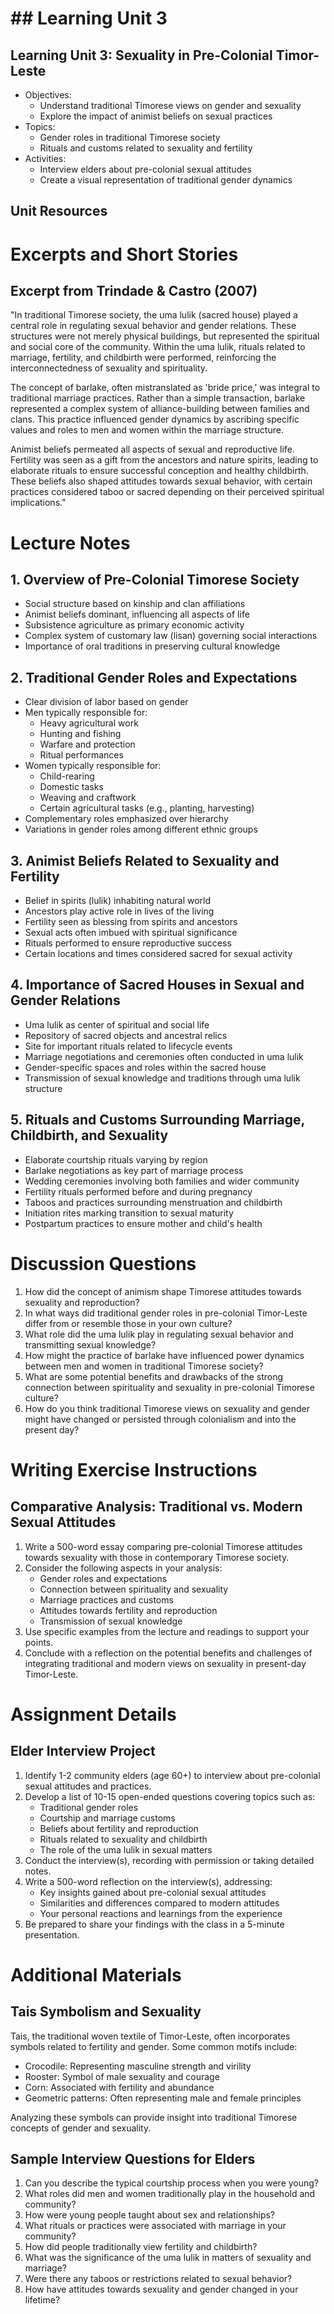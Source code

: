 # ## Learning Unit 3

## Learning Unit 3: Sexuality in Pre-Colonial Timor-Leste
- Objectives:
  * Understand traditional Timorese views on gender and sexuality
  * Explore the impact of animist beliefs on sexual practices
- Topics:
  * Gender roles in traditional Timorese society
  * Rituals and customs related to sexuality and fertility
- Activities:
  * Interview elders about pre-colonial sexual attitudes
  * Create a visual representation of traditional gender dynamics

## Unit Resources

# Excerpts and Short Stories

## Excerpt from Trindade & Castro (2007)

"In traditional Timorese society, the uma lulik (sacred house) played a central role in regulating sexual behavior and gender relations. These structures were not merely physical buildings, but represented the spiritual and social core of the community. Within the uma lulik, rituals related to marriage, fertility, and childbirth were performed, reinforcing the interconnectedness of sexuality and spirituality.

The concept of barlake, often mistranslated as 'bride price,' was integral to traditional marriage practices. Rather than a simple transaction, barlake represented a complex system of alliance-building between families and clans. This practice influenced gender dynamics by ascribing specific values and roles to men and women within the marriage structure.

Animist beliefs permeated all aspects of sexual and reproductive life. Fertility was seen as a gift from the ancestors and nature spirits, leading to elaborate rituals to ensure successful conception and healthy childbirth. These beliefs also shaped attitudes towards sexual behavior, with certain practices considered taboo or sacred depending on their perceived spiritual implications."

# Lecture Notes

## 1. Overview of Pre-Colonial Timorese Society

- Social structure based on kinship and clan affiliations
- Animist beliefs dominant, influencing all aspects of life
- Subsistence agriculture as primary economic activity
- Complex system of customary law (lisan) governing social interactions
- Importance of oral traditions in preserving cultural knowledge

## 2. Traditional Gender Roles and Expectations

- Clear division of labor based on gender
- Men typically responsible for:
  - Heavy agricultural work
  - Hunting and fishing
  - Warfare and protection
  - Ritual performances
- Women typically responsible for:
  - Child-rearing
  - Domestic tasks
  - Weaving and craftwork
  - Certain agricultural tasks (e.g., planting, harvesting)
- Complementary roles emphasized over hierarchy
- Variations in gender roles among different ethnic groups

## 3. Animist Beliefs Related to Sexuality and Fertility

- Belief in spirits (lulik) inhabiting natural world
- Ancestors play active role in lives of the living
- Fertility seen as blessing from spirits and ancestors
- Sexual acts often imbued with spiritual significance
- Rituals performed to ensure reproductive success
- Certain locations and times considered sacred for sexual activity

## 4. Importance of Sacred Houses in Sexual and Gender Relations

- Uma lulik as center of spiritual and social life
- Repository of sacred objects and ancestral relics
- Site for important rituals related to lifecycle events
- Marriage negotiations and ceremonies often conducted in uma lulik
- Gender-specific spaces and roles within the sacred house
- Transmission of sexual knowledge and traditions through uma lulik structure

## 5. Rituals and Customs Surrounding Marriage, Childbirth, and Sexuality

- Elaborate courtship rituals varying by region
- Barlake negotiations as key part of marriage process
- Wedding ceremonies involving both families and wider community
- Fertility rituals performed before and during pregnancy
- Taboos and practices surrounding menstruation and childbirth
- Initiation rites marking transition to sexual maturity
- Postpartum practices to ensure mother and child's health

# Discussion Questions

1. How did the concept of animism shape Timorese attitudes towards sexuality and reproduction?
2. In what ways did traditional gender roles in pre-colonial Timor-Leste differ from or resemble those in your own culture?
3. What role did the uma lulik play in regulating sexual behavior and transmitting sexual knowledge?
4. How might the practice of barlake have influenced power dynamics between men and women in traditional Timorese society?
5. What are some potential benefits and drawbacks of the strong connection between spirituality and sexuality in pre-colonial Timorese culture?
6. How do you think traditional Timorese views on sexuality and gender might have changed or persisted through colonialism and into the present day?

# Writing Exercise Instructions

## Comparative Analysis: Traditional vs. Modern Sexual Attitudes

1. Write a 500-word essay comparing pre-colonial Timorese attitudes towards sexuality with those in contemporary Timorese society.
2. Consider the following aspects in your analysis:
   - Gender roles and expectations
   - Connection between spirituality and sexuality
   - Marriage practices and customs
   - Attitudes towards fertility and reproduction
   - Transmission of sexual knowledge
3. Use specific examples from the lecture and readings to support your points.
4. Conclude with a reflection on the potential benefits and challenges of integrating traditional and modern views on sexuality in present-day Timor-Leste.

# Assignment Details

## Elder Interview Project

1. Identify 1-2 community elders (age 60+) to interview about pre-colonial sexual attitudes and practices.
2. Develop a list of 10-15 open-ended questions covering topics such as:
   - Traditional gender roles
   - Courtship and marriage customs
   - Beliefs about fertility and reproduction
   - Rituals related to sexuality and childbirth
   - The role of the uma lulik in sexual matters
3. Conduct the interview(s), recording with permission or taking detailed notes.
4. Write a 500-word reflection on the interview(s), addressing:
   - Key insights gained about pre-colonial sexual attitudes
   - Similarities and differences compared to modern attitudes
   - Your personal reactions and learnings from the experience
5. Be prepared to share your findings with the class in a 5-minute presentation.

# Additional Materials

## Tais Symbolism and Sexuality

Tais, the traditional woven textile of Timor-Leste, often incorporates symbols related to fertility and gender. Some common motifs include:

- Crocodile: Representing masculine strength and virility
- Rooster: Symbol of male sexuality and courage
- Corn: Associated with fertility and abundance
- Geometric patterns: Often representing male and female principles

Analyzing these symbols can provide insight into traditional Timorese concepts of gender and sexuality.

## Sample Interview Questions for Elders

1. Can you describe the typical courtship process when you were young?
2. What roles did men and women traditionally play in the household and community?
3. How were young people taught about sex and relationships?
4. What rituals or practices were associated with marriage in your community?
5. How did people traditionally view fertility and childbirth?
6. What was the significance of the uma lulik in matters of sexuality and marriage?
7. Were there any taboos or restrictions related to sexual behavior?
8. How have attitudes towards sexuality and gender changed in your lifetime?